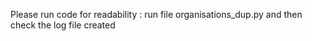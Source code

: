 Please run code for readability : 
run file organisations_dup.py 
and then check the log file created
